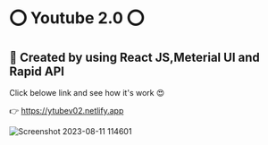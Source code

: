#  ⭕ Youtube 2.0 ⭕

## 📌 Created by using React JS,Meterial UI and Rapid API 

Click belowe link and see how it's work 😍

 👉 https://ytubev02.netlify.app

![Screenshot 2023-08-11 114601](https://github.com/Sachintha-Samarathunga/Youtube-2.0/assets/98406068/c61cc902-7c3b-4318-9b8f-2b69949db6f1)
